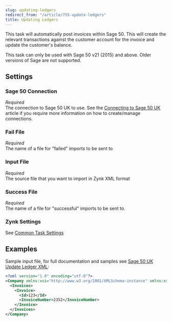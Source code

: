 ```yaml
---
slug: updating-ledgers
redirect_from: "/article/755-update-ledgers"
title: Updating Ledgers
---
```

This task will automatically post invoices within Sage 50. This will create the relevant transactions against the customer account for the invoice and update the customer's balance.

This task can only be used with Sage 50 v21 (2015) and above. Older versions of Sage are not supported.

## Settings
### Sage 50 Connection
_Required_  
The connection to Sage 50 UK to use.  See the [Connecting to Sage 50 UK](connecting-to-sage-50-uk) article if you require more information on how to create/manage connections.

### Fail File
_Required_  
The name of a file for "failed" imports to be sent to   

### Input File
_Required_  
The source file that you want to import in Zynk XML format   

### Success File
_Required_  
The name of a file for "successful" imports to be sent to.  

### Zynk Settings
See [Common Task Settings](common-task-settings)

## Examples
Sample input file, for full documentation and samples see [Sage 50 UK Update Ledger XML](sage-50-uk-update-ledger-xml):  

```xml
<?xml version="1.0" encoding="utf-8"?>
<Company xmlns:xsi="http://www.w3.org/2001/XMLSchema-instance" xmlns:xsd="http://www.w3.org/2001/XMLSchema">
  <Invoices>
    <Invoice>
      <Id>123</Id>
      <InvoiceNumber>2352</InvoiceNumber>
    </Invoice>
  </Invoices>
</Company>
```